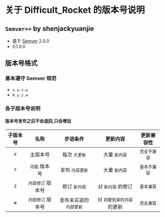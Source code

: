 # 关于 Difficult_Rocket 的版本号说明

## `Semver++` by shenjackyuanjie

* 基于 [Semver](https://semver.org/) 2.0.0
* 0.1.0.0

## 版本号格式

### 基本遵守 Semver 规范

* `x.y.z.w`
* `0.y.z.w`

### 各子版本号说明

#### 版本号发布之后不会退回,只会增加

| 子版本号 |     名称     |     步进条件      |      更新内容       |  更新兼容性  |
|:----:|:----------:|:-------------:|:---------------:|:-------:|
| `X`  |    主版本号    |   每次 `大更新`    |    大量 `新内容`     | `完全不兼容` |
| `Y`  |  `功能` 版本号  |   发布 `内容更新`   |    大量 `新内容`     | `基本不兼容` |
| `Z`  | `内容修订` 版本号 |   修订 `新内容`    |   对 `新内容` 的修订   | `基本兼容`  |
| `W`  | `内部修订` 版本号 | 发布未实装的 `内部更新` | 对 `将要到来的内容` 的更新 | `完全兼容`  |